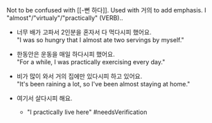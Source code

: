Not to be confused with [[-뻔 하다]]. 
Used with 거의 to add emphasis.
I "almost"/"virtualy"/"practically" (VERB)..

- 너무 배가 고파서 2인분을 혼자서 다 먹다시피 했어요.  
  "I was so hungry that I almost ate two servings by myself."

- 한동안은 운동을 매일 하다시피 했어요.  
  "For a while, I was practically exercising every day."

- 비가 많이 와서 거의 집에만 있다시피 하고 있어요.  
  "It's been raining a lot, so I've been almost staying at home."

- 여기서 살다시피 해요.
	- "I practically live here" #needsVerification 
